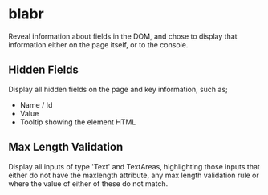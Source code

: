 # blabr


Reveal information about fields in the DOM, and chose to display that information
either on the page itself, or to the console.

## Hidden Fields
Display all hidden fields on the page and key information, such as;
- Name / Id
- Value
- Tooltip showing the element HTML

## Max Length Validation
Display all inputs of type 'Text' and TextAreas, highlighting those inputs that
either do not have the maxlength attribute, any max length validation rule or
where the value of either of these do not match.

